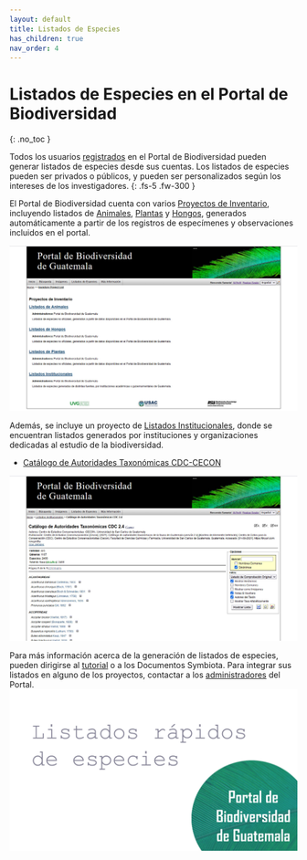 ```yaml
---
layout: default
title: Listados de Especies
has_children: true
nav_order: 4
---
```


# Listados de Especies en el Portal de Biodiversidad
{: .no_toc }

Todos los usuarios [registrados](https://guatemalaportal.github.io/docs/unirse#crear-una-cuenta) en el Portal de Biodiversidad pueden generar listados de especies desde sus cuentas. Los listados de especies pueden ser privados o públicos, y pueden ser personalizados según los intereses de los investigadores. 
{: .fs-5 .fw-300 }

El Portal de Biodiversidad cuenta con varios [Proyectos de Inventario](https://biodiversidad.gt/portal/projects/index.php), incluyendo listados de [Animales](https://biodiversidad.gt/portal/projects/index.php?pid=2), [Plantas](https://biodiversidad.gt/portal/projects/index.php?pid=1) y [Hongos](https://biodiversidad.gt/portal/projects/index.php?pid=3), generados automáticamente a partir de los registros de especímenes y observaciones incluidos en el portal. 

<img src="https://github.com/GuatemalaPortal/guatemalaportal.github.io/blob/main/static/portal/ListadosEspecies.jpg?raw=true" alt="Proyectos Inventario">

Además, se incluye un proyecto de [Listados Institucionales](https://biodiversidad.gt/portal/projects/index.php?pid=4), donde se encuentran listados generados por instituciones y organizaciones dedicadas al estudio de la biodiversidad. 
- [Catálogo de Autoridades Taxonómicas CDC-CECON](https://biodiversidad.gt/portal/checklists/checklist.php?clid=21&pid=4)

<img src="https://github.com/GuatemalaPortal/guatemalaportal.github.io/blob/main/static/portal/CAT_CDC.jpg?raw=true" alt="CAT CDC">

Para más información acerca de la generación de listados de especies, pueden dirigirse al [tutorial](https://www.youtube.com/watch?v=onbvrSgfTRE) o a los Documentos Symbiota. Para integrar sus listados en alguno de los proyectos, contactar a los [administradores](https://guatemalaportal.github.io/docs/contactos/) del Portal.
[<img src="https://github.com/GuatemalaPortal/guatemalaportal.github.io/blob/main/static/portal/Listados%20de%20especies.jpg?raw=true" alt="Tutorial Checklists">](https://www.youtube.com/watch?v=onbvrSgfTRE)
